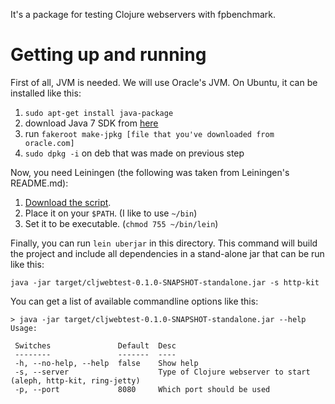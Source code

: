 It's a package for testing Clojure webservers with fpbenchmark.

Getting up and running
======================

First of all, JVM is needed. We will use Oracle's JVM. On Ubuntu,
it can be installed like this:

  1. `sudo apt-get install java-package`
  2. download Java 7 SDK from [here](http://www.oracle.com/technetwork/java/javase/downloads/index.html)
  3. run `fakeroot make-jpkg [file that you've downloaded from oracle.com]`
  4. `sudo dpkg -i` on deb that was made on previous step

Now, you need Leiningen (the following was taken from Leiningen's README.md):

  1. [Download the script](https://raw.github.com/technomancy/leiningen/stable/bin/lein).
  2. Place it on your `$PATH`. (I like to use `~/bin`)
  3. Set it to be executable. (`chmod 755 ~/bin/lein`)

Finally, you can run `lein uberjar` in this directory. This command will build
the project and include all dependencies in a stand-alone jar that can be
run like this:

`java -jar target/cljwebtest-0.1.0-SNAPSHOT-standalone.jar -s http-kit`

You can get a list of available commandline options like this:

```
> java -jar target/cljwebtest-0.1.0-SNAPSHOT-standalone.jar --help
Usage:

 Switches               Default  Desc
 --------               -------  ----
 -h, --no-help, --help  false    Show help
 -s, --server                    Type of Clojure webserver to start (aleph, http-kit, ring-jetty)
 -p, --port             8080     Which port should be used
```

